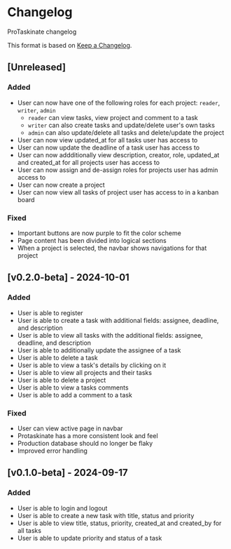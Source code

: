 # Changelog

ProTaskinate changelog

This format is based on [Keep a Changelog](https://keepachangelog.com/en/1.0.0/).

## [Unreleased]

### Added

- User can now have one of the following roles for each project: `reader`, `writer`, `admin`
    - `reader` can view tasks, view project and comment to a task
    - `writer` can also create tasks and update/delete user's own tasks
    - `admin` can also update/delete all tasks and delete/update the project
- User can now view updated_at for all tasks user has access to
- User can now update the deadline of a task user has access to
- User can now addditionally view description, creator, role, updated_at and created_at for all projects user has access to 
- User can now assign and de-assign roles for projects user has admin access to
- User can now create a project
- User can now view all tasks of project user has access to in a kanban board

### Fixed

- Important buttons are now purple to fit the color scheme
- Page content has been divided into logical sections
- When a project is selected, the navbar shows navigations for that project

## [v0.2.0-beta] - 2024-10-01

### Added

- User is able to register
- User is able to create a task with additional fields: assignee, deadline, and description
- User is able to view all tasks with the additional fields: assignee, deadline, and description
- User is able to additionally update the assignee of a task
- User is able to delete a task
- User is able to view a task's details by clicking on it
- User is able to view all projects and their tasks
- User is able to delete a project
- User is able to view a tasks comments
- User is able to add a comment to a task

### Fixed

- User can view active page in navbar
- Protaskinate has a more consistent look and feel
- Production database should no longer be flaky
- Improved error handling

## [v0.1.0-beta] - 2024-09-17

### Added

- User is able to login and logout
- User is able to create a new task with title, status and priority
- User is able to view title, status, priority, created_at and created_by for all tasks
- User is able to update priority and status of a task
